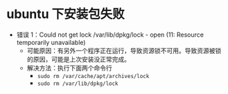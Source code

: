 # ubuntu 下安装包失败

- 错误 1：Could not get lock /var/lib/dpkg/lock - open (11: Resource temporarily unavailable)
  - 可能原因：有另外一个程序正在运行，导致资源锁不可用。导致资源被锁的原因，可能是上次安装没正常完成。
  - 解决方法：执行下面两个命令行
    - `sudo rm /var/cache/apt/archives/lock`
    - `sudo rm /var/lib/dpkg/lock`